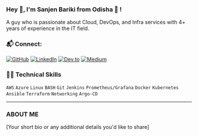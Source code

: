 ### Hey 👋, I'm Sanjen Bariki from Odisha 🍁 !
A guy who is passionate about Cloud, DevOps, and Infra services with 4+ years of experience in the IT field.

### 📬 Connect:
[![GitHub](https://img.shields.io/badge/GitHub-000?style=flat-square&logo=github&logoColor=white)](https://github.com/your-github-username)
[![LinkedIn](https://img.shields.io/badge/LinkedIn-0077B5?style=flat-square&logo=linkedin&logoColor=white)](https://www.linkedin.com/in/your-linkedin-username/)
[![Dev.to](https://img.shields.io/badge/Dev.to-0A0A0A?style=flat-square&logo=dev.to&logoColor=white)](https://dev.to/your-devto-username)
[![Medium](https://img.shields.io/badge/Medium-12100E?style=flat-square&logo=medium&logoColor=white)](https://medium.com/@your-medium-username)

### 👨‍💻 Technical Skills
`AWS` `Azure` `Linux` `BASH` `Git` `Jenkins` `Prometheus/Grafana` `Docker` `Kubernetes` `Ansible` `Terraform` `Networking` `Argo-CD`

---

### ABOUT ME
[Your short bio or any additional details you'd like to share]
